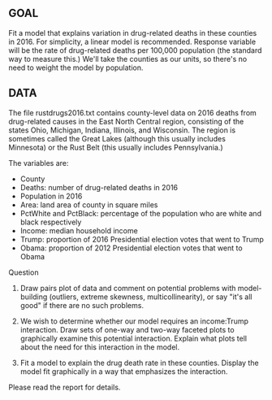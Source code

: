 
## GOAL
Fit a model that explains variation in drug-related deaths in these counties in 2016. For simplicity, a linear model is recommended. 
Response variable will be the rate of drug-related deaths per 100,000 population (the standard way to measure this.) 
We'll take the counties as our units, so there's no need to weight the model by population.

## DATA
The file rustdrugs2016.txt contains county-level data on 2016 deaths from drug-related causes in the East North Central region, consisting of the states Ohio, Michigan, Indiana, Illinois, and Wisconsin.
The region is sometimes called the Great Lakes (although this usually includes Minnesota) or the Rust Belt (this usually includes Pennsylvania.) 

The variables are:
- County
- Deaths: number of drug-related deaths in 2016
- Population in 2016
- Area: land area of county in square miles
- PctWhite and PctBlack: percentage of the population who are white and black respectively
- Income: median household income
- Trump: proportion of 2016 Presidential election votes that went to Trump
- Obama: proportion of 2012 Presidential election votes that went to Obama


Question

1. Draw  pairs plot of data and comment on potential problems with model-building (outliers, extreme skewness, multicollinearity), or say "it's all good" if there are no such problems.

2. We wish to determine whether our model requires an income:Trump interaction. Draw sets of one-way and two-way faceted plots to graphically examine this potential interaction. Explain what plots tell about the need for this interaction in the model.

3. Fit a model to explain the drug death rate in these counties.  Display the model fit graphically in a way that emphasizes the interaction.

Please read the report for details.
